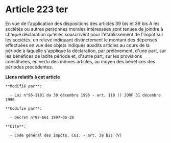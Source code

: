 # Article 223 ter

En vue de l'application des dispositions des articles 39 bis et 39 bis A les sociétés ou autres personnes morales intéressées
sont tenues de joindre à chaque déclaration qu'elles souscrivent pour l'établissement de l'impôt sur les sociétés, un relevé
indiquant distinctement le montant des dépenses effectuées en vue des objets indiqués auxdits articles au cours de la période
à laquelle s'applique la déclaration, par prélèvement, d'une part, sur les bénéfices de ladite période et, d'autre part, sur
les provisions constituées, en vertu des mêmes articles, au moyen des bénéfices des périodes précédentes.

**Liens relatifs à cet article**

	**Modifié par**:

	  - Loi n°96-1181 du 30 décembre 1996 - art. 118 () JORF 31 décembre 1996

	**Codifié par**:

	  - Décret n°97-661 1997-05-28

	**Cite**:

	  - Code général des impôts, CGI. - art. 39 bis (V)
